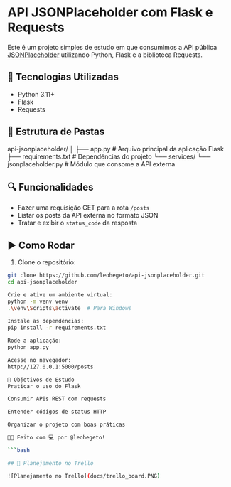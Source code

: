 # API JSONPlaceholder com Flask e Requests

Este é um projeto simples de estudo em que consumimos a API pública [JSONPlaceholder](https://jsonplaceholder.typicode.com/posts) utilizando Python, Flask e a biblioteca Requests.

## 🚀 Tecnologias Utilizadas

- Python 3.11+
- Flask
- Requests

## 📁 Estrutura de Pastas

api-jsonplaceholder/ │ ├── app.py # Arquivo principal da aplicação Flask ├── requirements.txt # Dependências do projeto └── services/ └── jsonplaceholder.py # Módulo que consome a API externa


## 🔍 Funcionalidades

- Fazer uma requisição GET para a rota `/posts`
- Listar os posts da API externa no formato JSON
- Tratar e exibir o `status_code` da resposta

## ▶️ Como Rodar

1. Clone o repositório:
```bash
git clone https://github.com/leohegeto/api-jsonplaceholder.git
cd api-jsonplaceholder

Crie e ative um ambiente virtual:
python -m venv venv
.\venv\Scripts\activate  # Para Windows
 
Instale as dependências:
pip install -r requirements.txt

Rode a aplicação:
python app.py

Acesse no navegador:
http://127.0.0.1:5000/posts

🎯 Objetivos de Estudo
Praticar o uso do Flask

Consumir APIs REST com requests

Entender códigos de status HTTP

Organizar o projeto com boas práticas

👨‍💻 Feito com 💻 por @leohegeto! 

```bash

## 🧩 Planejamento no Trello

![Planejamento no Trello](docs/trello_board.PNG)
